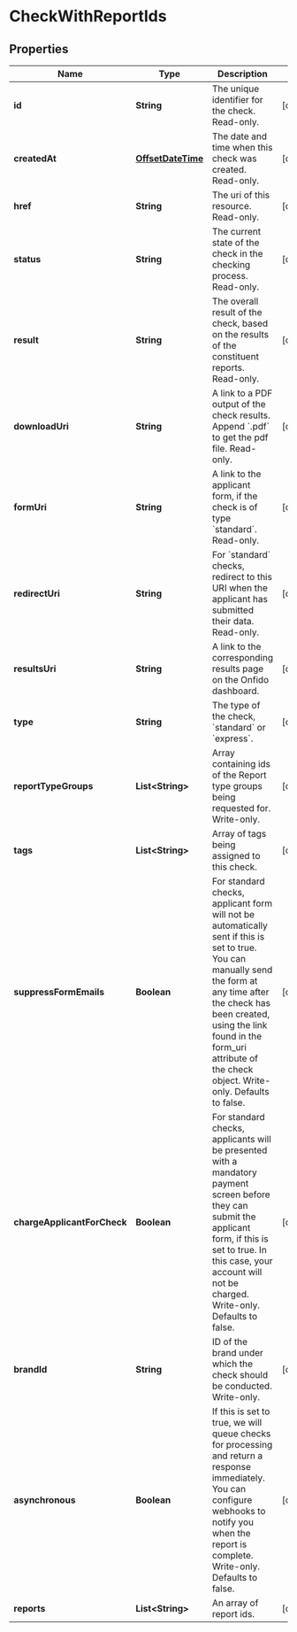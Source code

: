 
# CheckWithReportIds

## Properties
Name | Type | Description | Notes
------------ | ------------- | ------------- | -------------
**id** | **String** | The unique identifier for the check. Read-only. |  [optional]
**createdAt** | [**OffsetDateTime**](OffsetDateTime.md) | The date and time when this check was created. Read-only. |  [optional]
**href** | **String** | The uri of this resource. Read-only. |  [optional]
**status** | **String** | The current state of the check in the checking process. Read-only. |  [optional]
**result** | **String** | The overall result of the check, based on the results of the constituent reports. Read-only. |  [optional]
**downloadUri** | **String** | A link to a PDF output of the check results. Append &#x60;.pdf&#x60; to get the pdf file. Read-only. |  [optional]
**formUri** | **String** | A link to the applicant form, if the check is of type &#x60;standard&#x60;. Read-only. |  [optional]
**redirectUri** | **String** | For &#x60;standard&#x60; checks, redirect to this URI when the applicant has submitted their data. Read-only. |  [optional]
**resultsUri** | **String** | A link to the corresponding results page on the Onfido dashboard. |  [optional]
**type** | **String** | The type of the check, &#x60;standard&#x60; or &#x60;express&#x60;. |  [optional]
**reportTypeGroups** | **List&lt;String&gt;** | Array containing ids of the Report type groups being requested for. Write-only. |  [optional]
**tags** | **List&lt;String&gt;** | Array of tags being assigned to this check. |  [optional]
**suppressFormEmails** | **Boolean** | For standard checks, applicant form will not be automatically sent if this is set to true. You can manually send the form at any time after the check has been created, using the link found in the form_uri attribute of the check object. Write-only. Defaults to false.  |  [optional]
**chargeApplicantForCheck** | **Boolean** | For standard checks, applicants will be presented with a mandatory payment screen before they can submit the applicant form, if this is set to true. In this case, your account will not be charged. Write-only. Defaults to false.  |  [optional]
**brandId** | **String** | ID of the brand under which the check should be conducted. Write-only. |  [optional]
**asynchronous** | **Boolean** | If this is set to true, we will queue checks for processing and return a response immediately. You can configure webhooks to notify you when the report is complete. Write-only. Defaults to false.  |  [optional]
**reports** | **List&lt;String&gt;** | An array of report ids. |  [optional]



